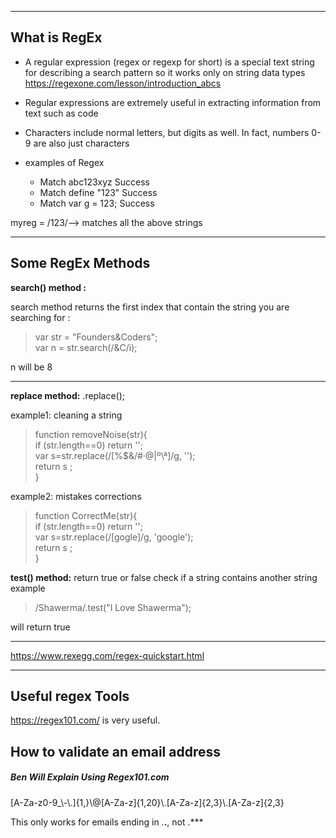 

____________________________
## What is RegEx
* A regular expression (regex or regexp for short) is a special text string for describing a search pattern so it works only on string data types
https://regexone.com/lesson/introduction_abcs

* Regular expressions are extremely useful in extracting information from text such as code

* Characters include normal letters, but digits as well. In fact, numbers 0-9 are also just characters 

* examples of Regex

  * Match	abc123xyz	Success
  * Match	define "123"	Success
  * Match	var g = 123;	Success

myreg = /123/--> matches all the above strings





_________________________













## Some RegEx Methods



**search() method :**

search method returns the first index that contain the string you are searching for :
> var str = "Founders&Coders";<br>
> var n = str.search(/&C/i);<br>
> 
 n will be 8
________



**replace method:**
.replace();

example1:
 cleaning a string 

> function removeNoise(str){ <br>
>   if (str.length==0) return ''; <br>
> 	var s=str.replace(/[%$&/#·@|º\\ª]/g, '');<br>
>   return s ;<br>
> }
> 

example2:
 mistakes corrections
> function CorrectMe(str){<br>
>   if (str.length==0) return '';<br>
> 	var s=str.replace(/[gogle]/g, 'google');<br>
>   return s ;<br>
> }





**test() method:**
return true or false
check if a string contains another string
example
> /Shawerma/.test("I Love Shawerma");<br>
> 
will return true 


________


https://www.rexegg.com/regex-quickstart.html

____






## Useful regex Tools

https://regex101.com/ is very useful. 



## How to validate an email address
##### Ben Will Explain  Using Regex101.com
[A-Za-z0-9_\\-\\.]{1,}\\@[A-Za-z]{1,20}\\.[A-Za-z]{2,3}\\.[A-Za-z]{2,3}

This only works for emails ending in .**.**, not .***
